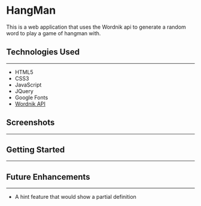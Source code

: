 
# HangMan

This is a web application that uses the Wordnik api to generate a random word to play a game of hangman with.  

## Technologies Used  
---

- HTML5
- CSS3
- JavaScript
- JQuery
- Google Fonts
- [Wordnik API](https://developer.wordnik.com/docs#!/words/getRandomWord)

## Screenshots
---

## Getting Started
---
## Future Enhancements
---
- A hint feature that would show a partial definition